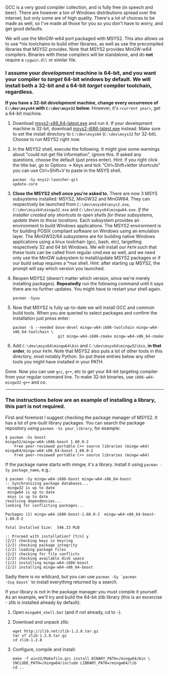GCC is a very good compiler collection, and is fully free (in speech and beer). There are however a ton of Windows distributions spread over the internet, but only some are of high quality. There's a lot of choices to be made as well, so I've made all those for you so you don't have to worry, and get good defaults.

We will use the MinGW-w64 port packaged with MSYS2. This also allows us to use *nix toolchains to build other libraries, as well as use the precompiled libraries that MSYS2 provides. Note that MSYS2 provides MinGW-w64 compilers. Binaries with these compilers will be standalone, and do __not__ require a `cygwin.dll` or similar file.

### I assume your _development_ machine is 64-bit, and you want your compiler to _target_ 64-bit windows by default. We will install both a 32-bit and a 64-bit _target_ compiler toolchain, regardless.

__If you have a 32-bit _development_ machine, change every occurrence of `C:\dev\msys64` with `C:\dev\msys32` below.__ However, it's `<current year>`, get a 64-bit machine.

1. Download [msys2-x86_64-latest.exe](http://repo.msys2.org/distrib/msys2-x86_64-latest.exe) and run it. If your development machine is 32-bit, download [msys2-i686-latest.exe](http://repo.msys2.org/distrib/msys2-i686-latest.exe) instead. Make sure to set the install directory to `C:\dev\msys64` (`C:\dev\msys32` for 32-bit). Choose to run MSYS2 right now.

2. In the MSYS2 shell, execute the following. It might give some warnings about "could not get file information", ignore this. If asked any questions, choose the default (just press enter). Hint: if you right click the title bar, go to Options -> Keys and tick "Ctrl+Shift+letter shortcuts" you can use Ctrl+Shift+V to paste in the MSYS shell.

    ```
    pacman -Sy msys2-launcher-git
    update-core
    ```

3. __Close the MSYS2 shell once you're asked to.__ There are now 3 MSYS subsystems installed: MSYS2, MinGW32 and MinGW64. They can respectively be launched from `C:\dev\msys64\msys2.exe`, `C:\dev\msys64\mingw32.exe` and `C:\dev\msys64\mingw64.exe`. _If the installer created any shortcuts to open shells for these subsystems, update them to these locations._ Each subsystem provides an environment to build Windows applications. The MSYS2 environment is for building POSIX compliant software on Windows using an emulation layer. The MinGW32/64 subsystems are for building native Windows applications using a linux toolchain (gcc, bash, etc), targetting respectively 32 and 64 bit Windows. We will install our `PATH` such that these tools can be called from regular cmd.exe as well, and we need only use the MinGW subsystem to install/update MSYS2 packages or if our build setup requires a *nux shell. Hint: after starting up MSYS2, the prompt will say which version you launched.

4. Reopen MSYS2 (doesn't matter which version, since we're merely installing packages). __Repeatedly__ run the following command until it says there are no further updates. You might have to restart your shell again.

   ```
   pacman -Syuu
   ```

5. Now that MSYS2 is fully up-to-date we will install GCC and common build tools. When you are queried to select packages and confirm the installation just press enter:

   ```
   pacman -S --needed base-devel mingw-w64-i686-toolchain mingw-w64-x86_64-toolchain \
                       git mingw-w64-i686-cmake mingw-w64-x86_64-cmake
   ```

6. Add `C:\dev\msys64\mingw64\bin` and `C:\dev\msys64\mingw32\bin`, __in that order__, to your `PATH`. Note that MSYS2 also puts a lot of other tools in this directory, most notably Python. So put these entries below any other tools you might have installed in your PATH.

Done. Now you can use `gcc`, `g++`, etc to get your 64-bit targeting compiler from your regular command line. To make 32-bit binaries, use `i686-w64-mingw32-g++` and co.

---

### The instructions below are an example of installing a library, this part is not required.

First and foremost I suggest checking the package manager of MSYS2. It has a lot of pre-built library packages. You can search the package repository using `pacman -Ss your_library`, for example:

    $ pacman -Ss boost
    mingw32/mingw-w64-i686-boost 1.60.0-2
        Free peer-reviewed portable C++ source libraries (mingw-w64)
    mingw64/mingw-w64-x86_64-boost 1.60.0-2
        Free peer-reviewed portable C++ source libraries (mingw-w64)

If the package name starts with mingw, it's a library. Install it using `pacman -Sy package_name`, e.g.:

    $ pacman -Sy mingw-w64-i686-boost mingw-w64-x86_64-boost
    :: Synchronizing package databases...
     mingw32 is up to date
     mingw64 is up to date
     msys is up to date
    resolving dependencies...
    looking for conflicting packages...

    Packages (2) mingw-w64-i686-boost-1.60.0-2  mingw-w64-x86_64-boost-1.60.0-2

    Total Installed Size:  546.33 MiB

    :: Proceed with installation? [Y/n] y
    (2/2) checking keys in keyring
    (2/2) checking package integrity
    (2/2) loading package files
    (2/2) checking for file conflicts
    (2/2) checking available disk space
    (1/2) installing mingw-w64-i686-boost
    (2/2) installing mingw-w64-x86_64-boost

Sadly there is no wildcard, but you can use <code>pacman -Sy \`pacman -Ssq boost\`</code> to install everything returned by a search.

If your library is not in the package manager you must compile it yourself. As an example, we'll try and build the 64-bit zlib library (this is an excercise - zlib is installed already by default):

1. Open `mingw64_shell.bat` (and if not already, cd to `~`).

2. Download and unpack zlib:

   ```
   wget http://zlib.net/zlib-1.2.8.tar.gz
   tar xf zlib-1.2.8.tar.gz
   cd zlib-1.2.8
   ```

3. Configure, compile and install:

   ```
   make -f win32/Makefile.gcc install BINARY_PATH=/mingw64/bin \
   INCLUDE_PATH=/mingw64/include LIBRARY_PATH=/mingw64/lib
   cd ..
   ```
